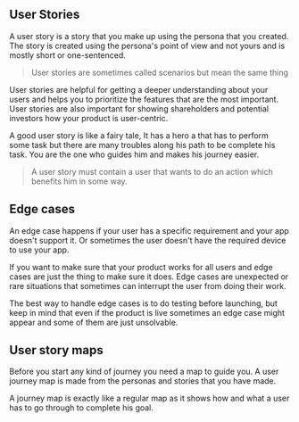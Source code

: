 ## User Stories
A user story is a story that you make up using the persona that you created. The story is created using the persona's point of view and not yours and is mostly short or one-sentenced.
> User stories are sometimes called scenarios but mean the same thing

User stories are helpful for getting a deeper understanding about your users and helps you to prioritize the features that are the most important. User stories are also important for showing shareholders and potential investors how your product is user-centric. 

A good user story is like a fairy tale, It has a hero a that has to perform some task but there are many troubles along his path to be complete his task. You are the one who guides him and makes his journey easier.

> A user story must contain a user that wants to do an action which benefits him in some way.

## Edge cases
An edge case happens if your user has a specific requirement and your app doesn't support it. Or sometimes the user doesn't have the required device to use your app.

If you want to make sure that your product works for all users and edge cases are just the thing to make sure it does. Edge cases are unexpected or rare situations that sometimes can interrupt the user from doing their work. 

The best way to handle edge cases is to do testing before launching, but keep in mind that even if the product is live sometimes an edge case might appear and some of them are just unsolvable.

## User story maps
Before you start any kind of journey you need a map to guide you. A user journey map is made from the personas and stories that you have made.

A journey map is exactly like a regular map as it shows how and what a user has to go through to complete his goal.